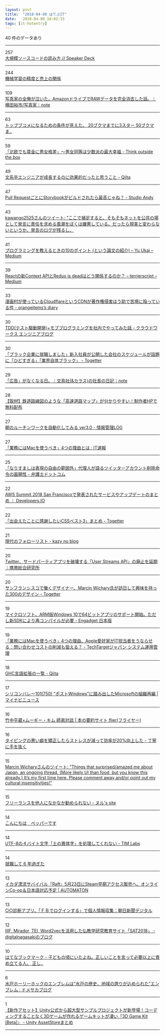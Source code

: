 ```yaml
---
layout: post
title:  "2018-04-08 はてぶIT"
date:   2018-04-08 18:02:15
tags: [it-hotentry]
---
```

40 件のデータあり

<hr><div class="row">
<div class="col-1"><span class="badge badge-pill badge-success h2">257</span></div>
<div class="col-11"><a href='https://speakerdeck.com/sat/da-gui-mo-sosukodofalsedu-mifang' target='_blank'>大規模ソースコードの読み方 // Speaker Deck</a></div>
</div>
<hr>
<div class="row">
<div class="col-1"><span class="badge badge-pill badge-success h2">244</span></div>
<div class="col-11"><a href='https://www.slideshare.net/TokorotenNakayama/ss-93185418' target='_blank'>機械学習の精度と売上の関係</a></div>
</div>
<hr>
<div class="row">
<div class="col-1"><span class="badge badge-pill badge-success h2">109</span></div>
<div class="col-11"><a href='https://note.mu/yokoichi/n/n1122216655f4' target='_blank'>写真家の全俺が泣いた。AmazonドライブでRAWデータを完全消去した話。｜横田裕市/写真家｜note</a></div>
</div>
<hr>
<div class="row">
<div class="col-1"><span class="badge badge-pill badge-success h2">63</span></div>
<div class="col-11"><a href='https://anond.hatelabo.jp/20180407161753' target='_blank'>トップブコメになるための条件が見えた。 20ブクマまでに3スター 50ブクマま..</a></div>
</div>
<hr>
<div class="row">
<div class="col-1"><span class="badge badge-pill badge-success h2">59</span></div>
<div class="col-11"><a href='http://totb.hatenablog.com/entry/2018/04/07/092806' target='_blank'>「北欧でも賃金に男女格差」～男女同等は少数派の最大幸福 - Think outside the box</a></div>
</div>
<hr>
<div class="row">
<div class="col-1"><span class="badge badge-pill badge-success h2">49</span></div>
<div class="col-11"><a href='https://qiita.com/rintaro-ishikawa/items/fe4566c9f483137f59ac' target='_blank'>文系卒エンジニアが成長するのに効果的だったと思うこと - Qiita</a></div>
</div>
<hr>
<div class="row">
<div class="col-1"><span class="badge badge-pill badge-success h2">47</span></div>
<div class="col-11"><a href='http://studio-andy.hatenablog.com/entry/2018/04/08/001436' target='_blank'>Pull RequestごとにStorybookがビルドされたら最高じゃね？ - Studio Andy</a></div>
</div>
<hr>
<div class="row">
<div class="col-1"><span class="badge badge-pill badge-success h2">43</span></div>
<div class="col-11"><a href='http://twitter.com/nkawa2525/status/982749553991368704' target='_blank'>kawango2525さんのツイート: "ここで補足すると、そもそもネットを公共の場として発言に責任を求める風潮をぼくは嫌悪している。だったら現実と変わらないというか、発言のログが残るし、</a></div>
</div>
<hr>
<div class="row">
<div class="col-1"><span class="badge badge-pill badge-success h2">41</span></div>
<div class="col-11"><a href='https://medium.com/@ukkaripon/f3ba6ac40f37' target='_blank'>プログラミングを教えるときの10のポイント (という論文の紹介) – Yu Ukai – Medium</a></div>
</div>
<hr>
<div class="row">
<div class="col-1"><span class="badge badge-pill badge-success h2">39</span></div>
<div class="col-11"><a href='https://medium.com/@terrierscript/6d12a32f2f0c' target='_blank'>Reactの新Context APIとRedux is deadはどう関係するのか？ – terrierscript – Medium</a></div>
</div>
<hr>
<div class="row">
<div class="col-1"><span class="badge badge-pill badge-success h2">33</span></div>
<div class="col-11"><a href='http://www.orangeitems.com/entry/2018/03/16/103735' target='_blank'>漫画村が使っているCloudflareというCDNが著作権侵害ほう助で苦境に陥っている件 - orangeitems’s diary</a></div>
</div>
<hr>
<div class="row">
<div class="col-1"><span class="badge badge-pill badge-success h2">30</span></div>
<div class="col-11"><a href='http://engineer.crowdworks.jp/entry/2018/04/06/190000' target='_blank'>TDD(テスト駆動開発)+モブプログラミングを社内でやってみた話 - クラウドワークス エンジニアブログ</a></div>
</div>
<hr>
<div class="row">
<div class="col-1"><span class="badge badge-pill badge-success h2">30</span></div>
<div class="col-11"><a href='https://togetter.com/li/1215792' target='_blank'>「ブラック企業に就職しました」新入社員が公開した会社のスケジュールが話題に「ひどすぎる」「業界自体ブラック」 - Togetter</a></div>
</div>
<hr>
<div class="row">
<div class="col-1"><span class="badge badge-pill badge-success h2">29</span></div>
<div class="col-11"><a href='https://note.mu/copywriterseyes/n/nbeae68c4eb6e' target='_blank'>「広告」がなくなる日。｜文鳥社(&カラス)の社長の日記｜note</a></div>
</div>
<hr>
<div class="row">
<div class="col-1"><span class="badge badge-pill badge-success h2">28</span></div>
<div class="col-11"><a href='https://irorio.jp/nagasawamaki/20180408/453361/' target='_blank'>【取材】鉄道路線図のような「高速道路マップ」が分かりやすい！制作者HPで無料配布</a></div>
</div>
<hr>
<div class="row">
<div class="col-1"><span class="badge badge-pill badge-success h2">27</span></div>
<div class="col-11"><a href='http://hokoxjouhou.blog105.fc2.com/blog-entry-1148.html' target='_blank'>朝のルーチンワークを自動化してみる ver3.0 - 情報管理LOG</a></div>
</div>
<hr>
<div class="row">
<div class="col-1"><span class="badge badge-pill badge-success h2">27</span></div>
<div class="col-11"><a href='http://blog.livedoor.jp/itsoku/archives/53280127.html' target='_blank'>「業務にはMacを使うべき」4つの理由とは : IT速報</a></div>
</div>
<hr>
<div class="row">
<div class="col-1"><span class="badge badge-pill badge-success h2">25</span></div>
<div class="col-11"><a href='https://www.bengo4.com/internet/n_7673/' target='_blank'>「なりすましは表現の自由の範囲外」代理人が語るツイッターアカウント削除命令の画期性 - 弁護士ドットコム</a></div>
</div>
<hr>
<div class="row">
<div class="col-1"><span class="badge badge-pill badge-success h2">22</span></div>
<div class="col-11"><a href='https://dev.classmethod.jp/cloud/aws/aws-summit-2018-san-francisco-summary/' target='_blank'>AWS Summit 2018 San Franciscoで発表されたサービスやアップデートのまとめ ｜ Developers.IO</a></div>
</div>
<hr>
<div class="row">
<div class="col-1"><span class="badge badge-pill badge-success h2">22</span></div>
<div class="col-11"><a href='https://togetter.com/li/1216261' target='_blank'>「出会えたことに感謝したいCSSベスト3」まとめ - Togetter</a></div>
</div>
<hr>
<div class="row">
<div class="col-1"><span class="badge badge-pill badge-success h2">21</span></div>
<div class="col-11"><a href='https://kazy.hatenablog.com/entry/2018/04/07/131519' target='_blank'>現代のフォローリスト - kazy no blog</a></div>
</div>
<hr>
<div class="row">
<div class="col-1"><span class="badge badge-pill badge-success h2">20</span></div>
<div class="col-11"><a href='http://mobilelaby.com/blog-entry-twitter-delay-schedule-user-streams-api.html' target='_blank'>Twitter、サードパーティアプリを破壊する「User Streams API」の廃止を延期｜携帯総合研究所</a></div>
</div>
<hr>
<div class="row">
<div class="col-1"><span class="badge badge-pill badge-success h2">20</span></div>
<div class="col-11"><a href='https://togetter.com/li/1216124' target='_blank'>サンフランシスコで働くデザイナー、Marcin Wichary氏が訪日して興味を持った300のデザイン - Togetter</a></div>
</div>
<hr>
<div class="row">
<div class="col-1"><span class="badge badge-pill badge-success h2">19</span></div>
<div class="col-11"><a href='https://japanese.engadget.com/2018/04/07/arm-windows-10-64-sdk/' target='_blank'>マイクロソフト、ARM版Windows 10で64ビットアプリのサポート開始。ただし新SDKにより再コンパイルが必要 - Engadget 日本版</a></div>
</div>
<hr>
<div class="row">
<div class="col-1"><span class="badge badge-pill badge-success h2">19</span></div>
<div class="col-11"><a href='http://techtarget.itmedia.co.jp/tt/news/1804/05/news03.html' target='_blank'>「業務にはMacを使うべき」4つの理由、Apple愛好家がIT担当者をうならせる：問い合わせコストの削減も狙える？ - TechTargetジャパン システム運用管理</a></div>
</div>
<hr>
<div class="row">
<div class="col-1"><span class="badge badge-pill badge-success h2">18</span></div>
<div class="col-11"><a href='https://qiita.com/Lugendre/items/741ea90f22f688145313' target='_blank'>GHC言語拡張の一覧 - Qiita</a></div>
</div>
<hr>
<div class="row">
<div class="col-1"><span class="badge badge-pill badge-success h2">17</span></div>
<div class="col-11"><a href='https://news.mynavi.jp/article/svalley-750/' target='_blank'>シリコンバレー101(750) "ポストWindows"に踏み出したMicrosoftの組織再編 | マイナビニュース</a></div>
</div>
<hr>
<div class="row">
<div class="col-1"><span class="badge badge-pill badge-success h2">16</span></div>
<div class="col-11"><a href='https://www.flierinc.com/column/event_php' target='_blank'>竹中平蔵×ムーギー・キム 師弟対談 | 本の要約サイト flier(フライヤー)</a></div>
</div>
<hr>
<div class="row">
<div class="col-1"><span class="badge badge-pill badge-success h2">16</span></div>
<div class="col-11"><a href='http://craftzdog.hateblo.jp/entry/fixing-my-bad-habit-of-keyboard-typing' target='_blank'>タイピングの悪い癖を矯正したらストレスが減って効率が20%向上した - 丁寧に手を抜く</a></div>
</div>
<hr>
<div class="row">
<div class="col-1"><span class="badge badge-pill badge-success h2">15</span></div>
<div class="col-11"><a href='http://twitter.com/mwichary/status/958979895882760193' target='_blank'>Marcin Wicharyさんのツイート: "Things that surprised/amazed me about Japan, an ongoing thread. (More likely UI than food, but you know this already.) It’s my first time here. Please comment away and/or point out my cultural insensitivities!"</a></div>
</div>
<hr>
<div class="row">
<div class="col-1"><span class="badge badge-pill badge-success h2">15</span></div>
<div class="col-11"><a href='http://www.null3-blog.com/entry/2018/04/08/090000' target='_blank'>フリーランスを他人になかなか勧められない - ヌル's site</a></div>
</div>
<hr>
<div class="row">
<div class="col-1"><span class="badge badge-pill badge-success h2">14</span></div>
<div class="col-11"><a href='https://anond.hatelabo.jp/20180407121954' target='_blank'>こんにちは　ペッパーです</a></div>
</div>
<hr>
<div class="row">
<div class="col-1"><span class="badge badge-pill badge-success h2">14</span></div>
<div class="col-11"><a href='http://labs.timedia.co.jp/2018/04/utf-8.html' target='_blank'>UTF-8の４バイト文字「土の異体字」を処理してくれない - TIM Labs</a></div>
</div>
<hr>
<div class="row">
<div class="col-1"><span class="badge badge-pill badge-success h2">14</span></div>
<div class="col-11"><a href='http://nhiroki.jp/2018/04/06/six-years-reflection' target='_blank'>就職して 6 年過ぎた</a></div>
</div>
<hr>
<div class="row">
<div class="col-1"><span class="badge badge-pill badge-success h2">13</span></div>
<div class="col-11"><a href='http://jp.automaton.am/articles/newsjp/20180407-65765/' target='_blank'>イカダ漂流サバイバル『Raft』5月23日にSteam早期アクセス販売へ。オンラインCo-op＆日本語対応予定 | AUTOMATON</a></div>
</div>
<hr>
<div class="row">
<div class="col-1"><span class="badge badge-pill badge-success h2">13</span></div>
<div class="col-11"><a href='https://www.asahi.com/articles/ASL4756G1L47UTIL00P.html' target='_blank'>○○診断アプリ、「ＦＢでログインする」で個人情報収集：朝日新聞デジタル</a></div>
</div>
<hr>
<div class="row">
<div class="col-1"><span class="badge badge-pill badge-success h2">12</span></div>
<div class="col-11"><a href='http://digitalnagasaki.hatenablog.com/entry/2018/04/08/032008' target='_blank'>IIIF, Mirador, TEI, Word2vecを活用した仏教学研究教育サイト「SAT2018」 - digitalnagasakiのブログ</a></div>
</div>
<hr>
<div class="row">
<div class="col-1"><span class="badge badge-pill badge-success h2">10</span></div>
<div class="col-11"><a href='http://b.hatena.ne.jp/entry/s/anond.hatelabo.jp/20180407065318' target='_blank'>はてなブックマーク - 子どもの頃にいたよね。正しいことを言って必要以上に責め立てる人。 正し..</a></div>
</div>
<hr>
<div class="row">
<div class="col-1"><span class="badge badge-pill badge-success h2">6</span></div>
<div class="col-11"><a href='http://blog.domesoccer.jp/archives/60100663.html' target='_blank'>水戸ホーリーホックのエンブレムは“水戸の歴史、地域の誇りが込められた”エンブレム : ドメサカブログ</a></div>
</div>
<hr>
<div class="row">
<div class="col-1"><span class="badge badge-pill badge-success h2">1</span></div>
<div class="col-11"><a href='http://www.asset-sale.net/entry/3D_Game_Kit_%5BBeta%5D180407' target='_blank'>【新作アセット】Unity公式から超大型サンプルプロジェクトが新登場！コーディングすることなく3Dゲームが作れるゲームキットが凄い「3D Game Kit [Beta]」 - Unity AssetStoreまとめ</a></div>
</div>
<hr>
